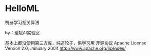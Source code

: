 # HelloML
机器学习相关算法

by：爱斌AI实验室

基本上都没使用第三方库，纯造轮子，供学习用
开源协议 Apache License Version 2.0, January 2004 http://www.apache.org/licenses/

